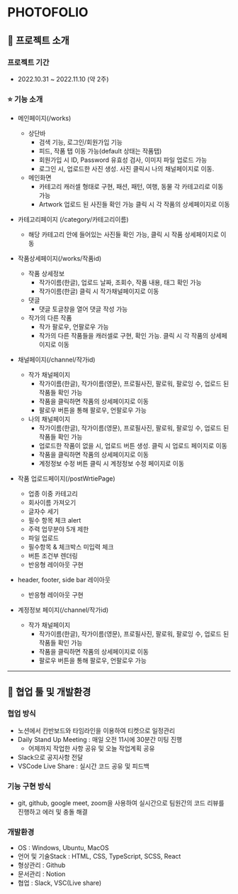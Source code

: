 # PHOTOFOLIO

## 🙂 프로젝트 소개

### 프로젝트 기간

- 2022.10.31 ~ 2022.11.10 (약 2주)

### ⭐ 기능 소개

- 메인페이지(/works)
  - 상단바
    - 검색 기능, 로그인/회원가입 기능
    - 피드, 작품 탭 이동 가능(default 상태는 작품탭)
    - 회원가입 시 ID, Password 유효성 검사, 이미지 파일 업로드 가능
    - 로그인 시, 업로드한 사진 생성. 사진 클릭시 나의 채널페이지로 이동.
  - 메인화면
    - 카테고리 캐러셀 형태로 구현, 패션, 패턴, 여행, 동물 각 카테고리로 이동 가능
    - Artwork 업로드 된 사진들 확인 가능 클릭 시 각 작품의 상세페이지로 이동

- 카테고리페이지 (/category/카테고리이름)
    - 해당 카테고리 안에 들어있는 사진들 확인 가능, 클릭 시 작품 상세페이지로 이동

- 작품상세페이지(/works/작품id)
  - 작품 상세정보
    - 작가이름(한글), 업로드 날짜, 조회수, 작품 내용, 태그 확인 가능
    - 작가이름(한글) 클릭 시 작가채널페이지로 이동
  - 댓글
    - 댓글 토글창을 열어 댓글 작성 가능
  - 작가의 다른 작품
    - 작가 팔로우, 언팔로우 가능
    - 작가의 다른 작품들을 캐러셀로 구현, 확인 가능. 클릭 시 각 작품의 상세페이지로 이동

- 채널페이지(/channel/작가id)
  - 작가 채널페이지
    - 작가이름(한글), 작가이름(영문), 프로필사진, 팔로워, 팔로잉 수, 업로드 된 작품들 확인 가능
    - 작품을 클릭하면 작품의 상세페이지로 이동
    - 팔로우 버튼을 통해 팔로우, 언팔로우 가능
  - 나의 채널페이지
    - 작가이름(한글), 작가이름(영문), 프로필사진, 팔로워, 팔로잉 수, 업로드 된 작품들 확인 가능
    - 업로드한 작품이 없을 시, 업로드 버튼 생성. 클릭 시 업로드 페이지로 이동
    - 작품을 클릭하면 작품의 상세페이지로 이동
    - 계정정보 수정 버튼 클릭 시 계정정보 수정 페이지로 이동

- 작품 업로드페이지(/postWrtiePage)
    - 업종 이중 카테고리
    - 회사이름 가져오기
    - 글자수 세기
    - 필수 항목 체크 alert
    - 주력 업무분야 5개 제한
    - 파일 업로드
    - 필수항목 & 체크박스 미입력 체크
    - 버튼 조건부 렌더링
    - 반응형 레이아웃 구현
- header, footer, side bar 레이아웃
    - 반응형 레이아웃 구현

- 계정정보 페이지(/channel/작가id)
  - 작가 채널페이지
    - 작가이름(한글), 작가이름(영문), 프로필사진, 팔로워, 팔로잉 수, 업로드 된 작품들 확인 가능
    - 작품을 클릭하면 작품의 상세페이지로 이동
    - 팔로우 버튼을 통해 팔로우, 언팔로우 가능

---

## 🤼 협업 툴 및 개발환경

### 협업 방식

- 노션에서 칸반보드와 타임라인을 이용하여 티켓으로 일정관리
- Daily Stand Up Meeting : 매일 오전 11시에 30분간 미팅 진행
    - 어제까지 작업한 사항 공유 및 오늘 작업계획 공유
- Slack으로 공지사항 전달
- VSCode Live Share : 실시간 코드 공유 및 피드백

### 기능 구현 방식

- git, github, google meet, zoom을 사용하여 실시간으로 팀원간의 코드 리뷰를 진행하고 에러 및 충돌 해결

### 개발환경

- OS : Windows, Ubuntu, MacOS
- 언어 및 기술Stack : HTML, CSS, TypeScript, SCSS, React
- 형상관리 : Github
- 문서관리 : Notion
- 협업 : Slack, VSC(Live share)
